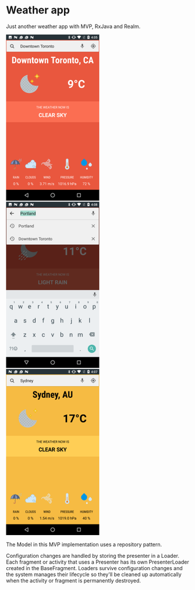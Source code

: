 # Weather app

Just another weather app with MVP, RxJava and Realm.

<img src="resources/ca-1.png" width="256">
<img src="resources/ca-2.png" width="256">
<img src="resources/au-1.png" width="256">


The Model in this MVP implementation uses a repository pattern. 

Configuration changes are handled by storing the presenter in a Loader. Each fragment or activity that uses a Presenter has its own
PresenterLoader created in the BaseFragment. Loaders survive configuration changes and the system manages their lifecycle so they'll be cleaned up
automatically when the activity or fragment is permanently destroyed.